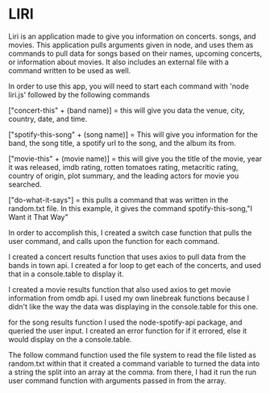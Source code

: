 # LIRI

Liri is an application made to give you information on concerts. songs, and movies.  This application pulls arguments given in node, and uses them as commands to pull data for songs based on their names, upcoming concerts, or information about movies.  It also includes an external file with a command written to be used as well.


In order to use this app, you will need to start each command with 'node liri.js' followed by the following commands

["concert-this" + (band name)] = this will give you data the venue, city, country, date, and time.

["spotify-this-song" + (song name)] = This will give you information for the band, the song title, a spotify url to the song, and the album its from.

["movie-this" + (movie name)] = this will give you the title of the movie, year it was released, imdb rating, rotten tomatoes rating, metacritic rating, country of origin, plot summary, and the leading actors for movie you searched.

["do-what-it-says"] = this pulls a command that was written in the random.txt file.  In this example, it gives the command spotify-this-song,"I Want it That Way"

In order to accomplish this, I created a switch case function that pulls the user command, and calls upon the function for each command.  

I created a concert results function that uses axios to pull data from the bands in town api.  I created a for loop to get each of the concerts, and used that in a console.table to display it.

I created a movie results function that also used axios to get movie information from omdb api.  I used my own linebreak functions because I didn't like the way the data was displaying in the console.table for this one.

for the song results function I used the node-spotify-api package, and queried the user input.  I created an error function for if it errored, else it would display on the a console.table.

The follow command function used the file system to read the file listed as random.txt within that it created a command variable to turned the data into a string the split into an array at the comma.  from there, I had it run the run user command function with arguments passed in from the array.



